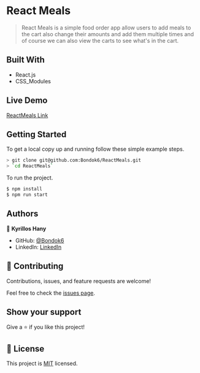 # React Meals

> React Meals is a simple food order app allow users to add meals to the cart also change their amounts and add them multiple times and of course we can also view the carts to see what's in the cart. 



## Built With

- React.js
- CSS_Modules


## Live Demo

[ReactMeals Link]()

## Getting Started

To get a local copy up and running follow these simple example steps.

```bash
> git clone git@github.com:Bondok6/ReactMeals.git
> `cd ReactMeals`
```

To run the project.

```bash
$ npm install
$ npm run start
```

## Authors

👤 **Kyrillos Hany**

- GitHub: [@Bondok6](https://github.com/Bondok6)
- LinkedIn: [LinkedIn](https://www.linkedin.com/in/kyrillos-hany/)

## 🤝 Contributing

Contributions, issues, and feature requests are welcome!

Feel free to check the [issues page](../../issues/).

## Show your support

Give a ⭐️ if you like this project!

## 📝 License

This project is [MIT](./MIT.md) licensed.
